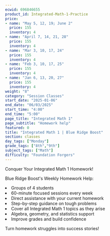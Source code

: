 ```yaml
---
ecwid: 696846655
product_id: Integrated-Math-1-Practice
price:
- name: "May 5, 12, 19; June 2"
  price: 155
  inventory: 4
- name: "April 7, 14, 21, 28"
  price: 155
  inventory: 4
- name: "Mar 3, 10, 17, 24"
  price: 155
  inventory: 4
- name: "Feb 3, 10, 17, 25"
  price: 155
  inventory: 4
- name: "Jan 6, 13, 20, 27"
  price: 155
  inventory: 4
weight: "8"
category: "Session Classes"
start_date: "2025-01-06"
end_date: "06/03/2025"
start_time: "4:00"
end_time: "5:00"
page_title: "Integrated Math 1"
page_subtitle: "Homework help"
featured: 0
title: "Integrated Math 1 | Blue Ridge Boost"
section: classes
day_tags: ["Monday"]
grade_tags: ["8th","9th"]
subject_tags: ["Math"]
difficulty: "Foundation Forgers"
---
```

<p>Conquer Your Integrated Math 1 Homework!</p><p>Blue Ridge Boost's Weekly Homework Help:</p><li> Groups of 4 students</li><li>60-minute focused sessions every week</li><li>Direct assistance with your current homework</li><li>Step-by-step guidance on tough problems</li><li>Cover all Integrated Math 1 topics as they arise</li><li>Algebra, geometry, and statistics support</li><li>Improve grades and build confidence</li><p>Turn homework struggles into success stories!</p>
